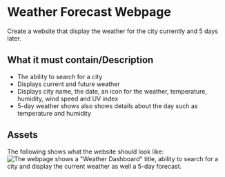 # Weather Forecast Webpage
Create a website that display the weather for the city currently and 5 days later.

## What it must contain/Description
* The ability to search for a city
* Displays current and future weather
* Displays city name, the date, an icon for the weather, temperature, humidity, wind speed and UV index
* 5-day weather shows also shows details about the day such as temperature and humidity

## Assets
The following shows what the website should look like:
![The webpage shows a "Weather Dashboard" title, ability to search for a city and display the current weather as well a 5-day forecast.](https://pgomet.github.io/weather-webpage/)